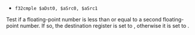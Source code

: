 * `f32cmple $aDst0, $aSrc0, $aSrc1`

Test if a floating-point number is less than or equal to a second
floating-point number. If so, the destination register is set to ,
otherwise it is set to .
